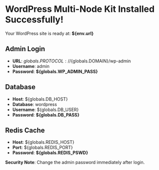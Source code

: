 # WordPress Multi-Node Kit Installed Successfully!

Your WordPress site is ready at: **${env.url}**

## Admin Login
- **URL**: ${globals.PROTOCOL}://${globals.DOMAIN}/wp-admin
- **Username**: admin
- **Password**: **${globals.WP_ADMIN_PASS}**

## Database
- **Host**: ${globals.DB_HOST}
- **Database**: wordpress
- **Username**: ${globals.DB_USER}
- **Password**: **${globals.DB_PASS}**

## Redis Cache
- **Host**: ${globals.REDIS_HOST}
- **Port**: ${globals.REDIS_PORT}
- **Password**: **${globals.REDIS_PSWD}**

**Security Note**: Change the admin password immediately after login.
